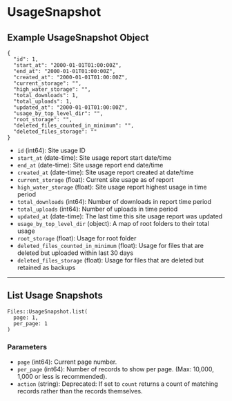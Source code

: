 # UsageSnapshot

## Example UsageSnapshot Object

```
{
  "id": 1,
  "start_at": "2000-01-01T01:00:00Z",
  "end_at": "2000-01-01T01:00:00Z",
  "created_at": "2000-01-01T01:00:00Z",
  "current_storage": "",
  "high_water_storage": "",
  "total_downloads": 1,
  "total_uploads": 1,
  "updated_at": "2000-01-01T01:00:00Z",
  "usage_by_top_level_dir": "",
  "root_storage": "",
  "deleted_files_counted_in_minimum": "",
  "deleted_files_storage": ""
}
```

* `id` (int64): Site usage ID
* `start_at` (date-time): Site usage report start date/time
* `end_at` (date-time): Site usage report end date/time
* `created_at` (date-time): Site usage report created at date/time
* `current_storage` (float): Current site usage as of report
* `high_water_storage` (float): Site usage report highest usage in time period
* `total_downloads` (int64): Number of downloads in report time period
* `total_uploads` (int64): Number of uploads in time period
* `updated_at` (date-time): The last time this site usage report was updated
* `usage_by_top_level_dir` (object): A map of root folders to their total usage
* `root_storage` (float): Usage for root folder
* `deleted_files_counted_in_minimum` (float): Usage for files that are deleted but uploaded within last 30 days
* `deleted_files_storage` (float): Usage for files that are deleted but retained as backups


---

## List Usage Snapshots

```
Files::UsageSnapshot.list(
  page: 1, 
  per_page: 1
)
```

### Parameters

* `page` (int64): Current page number.
* `per_page` (int64): Number of records to show per page.  (Max: 10,000, 1,000 or less is recommended).
* `action` (string): Deprecated: If set to `count` returns a count of matching records rather than the records themselves.
